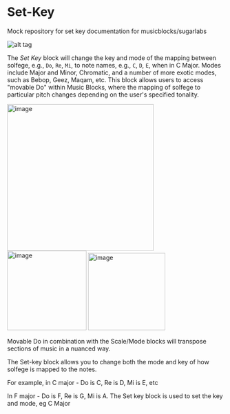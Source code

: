 # Set-Key
Mock repository for set key documentation for musicblocks/sugarlabs

![alt
 tag](https://rawgithub.com/sugarlabs/musicblocks/master/guide/transform10.svg
 "Set Key block")

The *Set Key* block will change the key and mode of the mapping
between solfege, e.g., `Do`, `Re`, `Mi`, to note names, e.g., `C`,
`D`, `E`, when in C Major. Modes include Major and Minor, Chromatic,
and a number of more exotic modes, such as Bebop, Geez, Maqam, etc.
This block allows users to access "movable Do" within Music Blocks,
where the mapping of solfege to particular pitch changes depending on
the user's specified tonality.

<img width="340" alt="image" src="https://user-images.githubusercontent.com/75945709/184373741-4456c16d-ff38-4775-8a94-8353895dc8f9.png">

<img width="184" alt="image" src="https://user-images.githubusercontent.com/75945709/184422132-f41ba588-9d5f-43ae-9ee9-20ebb7c7434e.png">

<img width="179" alt="image" src="https://user-images.githubusercontent.com/75945709/184422295-51946ca2-2259-480f-b13d-1e71697f459c.png">

Movable Do in combination with the Scale/Mode blocks will transpose sections of music in a nuanced way.

The Set-key block allows you to change both the mode and key of how solfege is mapped to the notes.

For example, in C major - Do is C, Re is D, Mi is E, etc

In F major - Do is F, Re is G, Mi is A.
The Set key block is used to set the key and mode, eg C Major
